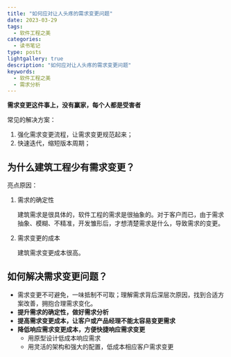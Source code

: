 ```yaml
---
title: "如何应对让人头疼的需求变更问题"
date: 2023-03-29
tags:
  - 软件工程之美
categories:
  - 读书笔记
type: posts
lightgallery: true
description: "如何应对让人头疼的需求变更问题"
keywords: 
  - 软件工程之美
  - 需求分析
---
```


**需求变更这件事上，没有赢家，每个人都是受害者**

常见的解决方案：

1. 强化需求变更流程，让需求变更规范起来；
2. 快速迭代，缩短版本周期；

## 为什么建筑工程少有需求变更？

亮点原因：
1. 需求的确定性

    建筑需求是很具体的，软件工程的需求是很抽象的。对于客户而已，由于需求抽象、模糊、不精准，开发雏形后，才想清楚需求是什么，导致需求的变更。

2. 需求变更的成本

    建筑需求变更成本很高。

## 如何解决需求变更问题？

- 需求变更不可避免，一味抵制不可取；理解需求背后深层次原因，找到合适方案改善，拥抱合理需求变化。
- **提升需求的确定性，做好需求分析**
- **提高需求变更成本，让客户或产品经理不能太容易变更需求**
- **降低响应需求变更成本，方便快捷响应需求变更**
  - 用原型设计低成本响应需求
  - 用灵活的架构和强大的配置，低成本相应客户需求变更